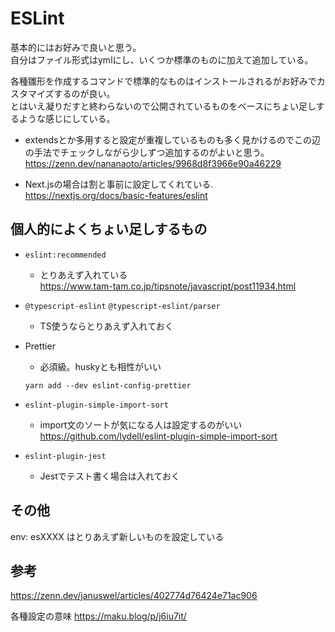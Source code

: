# ESLint
基本的にはお好みで良いと思う。  
自分はファイル形式はymlにし、いくつか標準のものに加えて追加している。

各種雛形を作成するコマンドで標準的なものはインストールされるがお好みでカスタマイズするのが良い。  
とはいえ凝りだすと終わらないので公開されているものをベースにちょい足しするような感じにしている。

- extendsとか多用すると設定が重複しているものも多く見かけるのでこの辺の手法でチェックしながら少しずつ追加するのがよいと思う。  
https://zenn.dev/nananaoto/articles/9968d8f3966e90a46229


- Next.jsの場合は割と事前に設定してくれている.   
https://nextjs.org/docs/basic-features/eslint


## 個人的によくちょい足しするもの


- `eslint:recommended` 
  - とりあえず入れている   
    https://www.tam-tam.co.jp/tipsnote/javascript/post11934.html

- `@typescript-eslint` `@typescript-eslint/parser` 
  - TS使うならとりあえず入れておく

- Prettier
  - 必須級。huskyとも相性がいい
  ```
  yarn add --dev eslint-config-prettier
  ```

- `eslint-plugin-simple-import-sort`
  - import文のソートが気になる人は設定するのがいい
  https://github.com/lydell/eslint-plugin-simple-import-sort

- `eslint-plugin-jest`
  - Jestでテスト書く場合は入れておく

## その他
env: esXXXX はとりあえず新しいものを設定している

## 参考
https://zenn.dev/januswel/articles/402774d76424e71ac906

各種設定の意味
https://maku.blog/p/j6iu7it/







